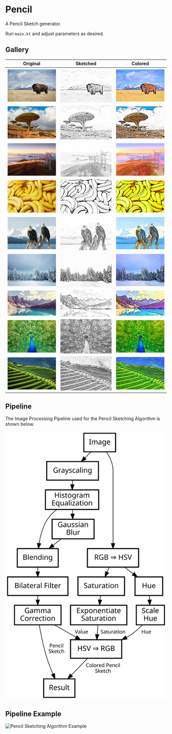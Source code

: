 # Pencil

A Pencil Sketch generator.

Run `main.kt` and adjust parameters as desired.

## Gallery

Original | Sketched | Colored
--- | --- | ---
<img src="Results/buffalo.jpg" alt="Buffalo" /> | <img src="Results/buffalo_gray.jpg" alt="Buffalo Sketched" /> | <img src="Results/buffalo_pencil.jpg" alt="Buffalo Colored Sketch" />
<img src="Results/tree.jpg" alt="Tree" /> | <img src="Results/tree_gray.jpg" alt="Tree Sketched" /> | <img src="Results/tree_pencil.jpg" alt="Tree Colored Sketch" />
<img src="Results/wind.jpg" alt="Wind Farm" /> | <img src="Results/wind_gray.jpg" alt="Wind Farm Sketched" /> | <img src="Results/wind_pencil.jpg" alt="Wind Farm Colored Sketch" />
<img src="Results/bananas.jpg" alt="Bananas" /> | <img src="Results/bananas_gray.jpg" alt="Bananas Sketched" /> | <img src="Results/bananas_pencil.jpg" alt="Bananas Colored Sketch" />
<img src="Results/eagle.jpg" alt="Eagle" /> | <img src="Results/eagle_gray.jpg" alt="Eagle Sketched" /> | <img src="Results/eagle_pencil.jpg" alt="Eagle Colored Sketch" />
<img src="Results/forest.jpg" alt="Forest" /> | <img src="Results/forest_gray.jpg" alt="Forest Sketched" /> | <img src="Results/forest_pencil.jpg" alt="Forest Colored Sketch" />
<img src="Results/mountains.jpg" alt="Mountains" /> | <img src="Results/mountains_gray.jpg" alt="Mountains Sketched" /> | <img src="Results/mountains_pencil.jpg" alt="Mountains Colored Sketch" />
<img src="Results/peacock.jpg" alt="Peacock" /> | <img src="Results/peacock_gray.jpg" alt="Peacock Sketched" /> | <img src="Results/peacock_pencil.jpg" alt="Peacock Colored Sketch" />
<img src="Results/rolling.jpg" alt="Rolling Hills" /> | <img src="Results/rolling_gray.jpg" alt="Rolling Hills Sketched" /> | <img src="Results/rolling_pencil.jpg" alt="Rolling Hills Colored Sketch" />

## Pipeline

The Image Processing Pipeline used for the Pencil Sketching Algorithm is shown below.

<img src="Docs/pipeline.svg" alt="Pencil Sketching Algorithm Pipeline" />

## Pipeline Example

<img src="Docs/Pipeline-Tree.png" alt="Pencil Sketching Algorithm Example" />